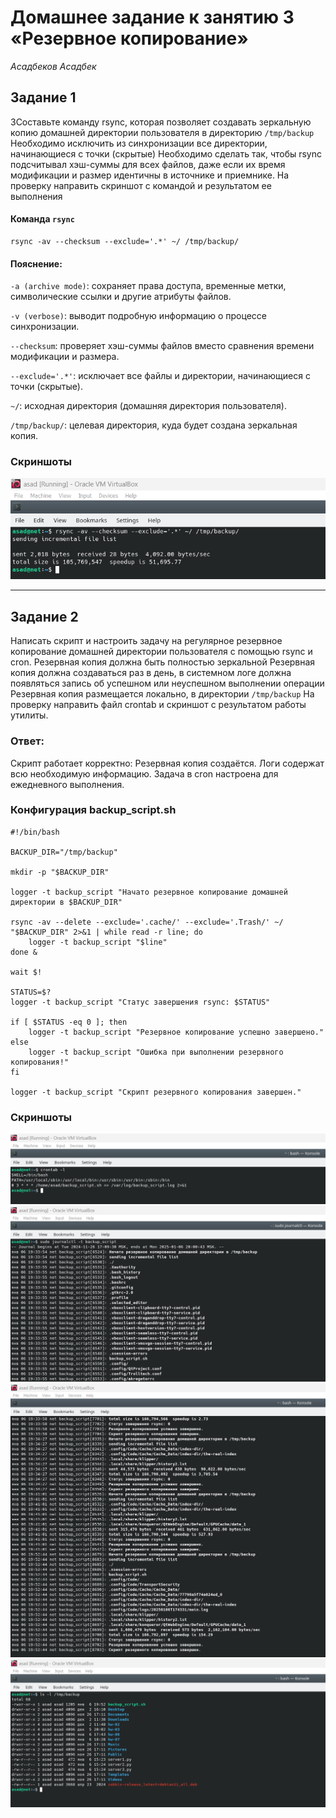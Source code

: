 
# Домашнее задание к занятию 3 «Резервное копирование»
*Асадбеков Асадбек*

## Задание 1

ЗСоставьте команду rsync, которая позволяет создавать зеркальную копию домашней директории пользователя в директорию `/tmp/backup`
Необходимо исключить из синхронизации все директории, начинающиеся с точки (скрытые)
Необходимо сделать так, чтобы rsync подсчитывал хэш-суммы для всех файлов, даже если их время модификации и размер идентичны в источнике и приемнике.
На проверку направить скриншот с командой и результатом ее выполнения  

#### Команда `rsync`
```
rsync -av --checksum --exclude='.*' ~/ /tmp/backup/
```
#### Пояснение:

`-a (archive mode)`: сохраняет права доступа, временные метки, символические ссылки и другие атрибуты файлов.

`-v (verbose)`: выводит подробную информацию о процессе синхронизации.

`--checksum`: проверяет хэш-суммы файлов вместо сравнения времени модификации и размера.

`--exclude='.*'`: исключает все файлы и директории, начинающиеся с точки (скрытые).

`~/`: исходная директория (домашняя директория пользователя).

`/tmp/backup/`: целевая директория, куда будет создана зеркальная копия.

### Скриншоты

![](https://github.com/asad-bekov/hw-07/blob/main/img/img1.png)

---

## Задание 2

Написать скрипт и настроить задачу на регулярное резервное копирование домашней директории пользователя с помощью rsync и cron.
Резервная копия должна быть полностью зеркальной
Резервная копия должна создаваться раз в день, в системном логе должна появляться запись об успешном или неуспешном выполнении операции
Резервная копия размещается локально, в директории `/tmp/backup`
На проверку направить файл crontab и скриншот с результатом работы утилиты. 

### Ответ:

Скрипт работает корректно:
Резервная копия создаётся.
Логи содержат всю необходимую информацию.
Задача в cron настроена для ежедневного выполнения.

### Конфигурация backup_script.sh
```
#!/bin/bash

BACKUP_DIR="/tmp/backup"

mkdir -p "$BACKUP_DIR"

logger -t backup_script "Начато резервное копирование домашней директории в $BACKUP_DIR"

rsync -av --delete --exclude='.cache/' --exclude='.Trash/' ~/ "$BACKUP_DIR" 2>&1 | while read -r line; do
    logger -t backup_script "$line"
done &

wait $!

STATUS=$?
logger -t backup_script "Статус завершения rsync: $STATUS"

if [ $STATUS -eq 0 ]; then
    logger -t backup_script "Резервное копирование успешно завершено."
else
    logger -t backup_script "Ошибка при выполнении резервного копирования!"
fi

logger -t backup_script "Скрипт резервного копирования завершен."
```

### Скриншоты
![](https://github.com/asad-bekov/hw-07/blob/main/img/img2.png)
![](https://github.com/asad-bekov/hw-07/blob/main/img/img3.png)
![](https://github.com/asad-bekov/hw-07/blob/main/img/img4.png)
![](https://github.com/asad-bekov/hw-07/blob/main/img/img5.png)

